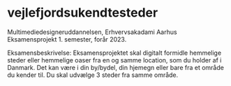 # vejlefjordsukendtesteder
Multimediedesigneruddannelsen, Erhvervsakadami Aarhus
Eksamensprojekt 1. semester, forår 2023.

Eksamensbeskrivelse: 
Eksamensprojektet skal digitalt formidle hemmelige steder eller
hemmelige oaser fra en og samme location, som du holder af i
Danmark.
Det kan være i din by/bydel, din hjemegn eller bare fra et
område du kender til.
Du skal udvælge 3 steder fra samme område.
